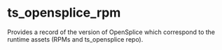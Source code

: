 # ts_opensplice_rpm

Provides a record of the version of OpenSplice which correspond
to the runtime assets (RPMs and ts_opensplice repo).


